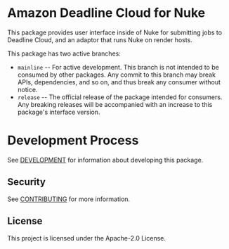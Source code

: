 # Amazon Deadline Cloud for Nuke

This package provides user interface inside of Nuke for submitting jobs to Deadline Cloud, and
an adaptor that runs Nuke on render hosts.

This package has two active branches:

- `mainline` -- For active development. This branch is not intended to be consumed by other packages. Any commit to this branch may break APIs, dependencies, and so on, and thus break any consumer without notice.
- `release` -- The official release of the package intended for consumers. Any breaking releases will be accompanied with an increase to this package's interface version.

# Development Process

See [DEVELOPMENT](DEVELOPMENT.md) for information about developing this package.

## Security

See [CONTRIBUTING](CONTRIBUTING.md#security-issue-notifications) for more information.

## License

This project is licensed under the Apache-2.0 License.
